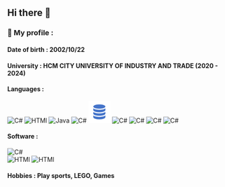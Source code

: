 ## Hi there 👋

<!--
**phuocyen/phuocyen** is a ✨ _special_ ✨ repository because its `README.md` (this file) appears on your GitHub profile.

Here are some ideas to get you started:

- 🔭 I’m currently working on ...
- 🌱 I’m currently learning ...
- 👯 I’m looking to collaborate on ...
- 🤔 I’m looking for help with ...
- 💬 Ask me about ...
- 📫 How to reach me: ...
- 😄 Pronouns: ...
- ⚡ Fun fact: ...
-->
### 🌱 My profile : 
#### Date of birth : 2002/10/22 
#### University : HCM CITY UNIVERSITY OF INDUSTRY AND TRADE (2020 - 2024)
#### Languages : 
<div>
  <img src="https://i2.wp.com/www.ppsystems.se/wp-content/uploads/2017/03/C-logo.jpg?ssl=1" alt="C#" width="50px" height="50px">
  <img src="https://seeklogo.com/images/H/html5-without-wordmark-color-logo-14D252D878-seeklogo.com.png" alt="HTMl" width="50px" height="50px">
  <img src="https://seeklogo.com/images/C/css-3-logo-023C1A7171-seeklogo.com.png" alt="Java" width="50px" height="50px">
  <img src="https://nearfile.com/wp-content/uploads/2018/12/java-43-569305.png" alt="C#" width="50px" height="50px">
  <img src="https://raw.githubusercontent.com/github/explore/80688e429a7d4ef2fca1e82350fe8e3517d3494d/topics/sql/sql.png" alt="C#" width="50px" height="50px">
  <img src="https://images.crunchbase.com/image/upload/t_cb-default-original/hva1nqwzqbhjm4g75ccc" alt="C#" width="50px" height="50px">
    <img src="https://seeklogo.com/images/M/mongodb-logo-D13D67C930-seeklogo.com.png" alt="C#" width="50px" height="50px">
      <img src="https://cdn.icon-icons.com/icons2/2699/PNG/512/sqlite_logo_icon_169724.png" alt="C#" width="50px" height="50px">
         <img src="https://angular.io/assets/images/logos/angular/angular.png" alt="C#" width="50px" height="50px">
</div>

#### Software :
<div>
 <img src="https://upload.wikimedia.org/wikipedia/commons/thumb/5/59/Visual_Studio_Icon_2019.svg/512px-Visual_Studio_Icon_2019.svg.png" alt="C#" width="50px" height="50px"><br >
  <img src="https://upload.wikimedia.org/wikipedia/commons/thumb/a/af/Adobe_Photoshop_CC_icon.svg/2101px-Adobe_Photoshop_CC_icon.svg.png" alt="HTMl" width="50px" height="50px">
   <img src="https://1000logos.net/wp-content/uploads/2020/06/Illustrator-Logo.png" alt="HTMl" width="80px" height="50px">
</div>

#### Hobbies : Play sports, LEGO, Games

